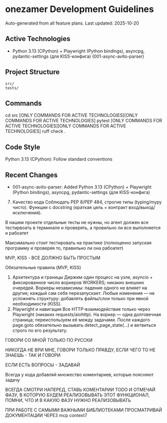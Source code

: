 # onezamer Development Guidelines

Auto-generated from all feature plans. Last updated: 2025-10-20

## Active Technologies
- Python 3.13 (CPython) + Playwright (Python bindings), asyncpg, pydantic-settings (для KISS-конфига) (001-async-avito-parser)

## Project Structure
```
src/
tests/
```

## Commands
cd src [ONLY COMMANDS FOR ACTIVE TECHNOLOGIES][ONLY COMMANDS FOR ACTIVE TECHNOLOGIES] pytest [ONLY COMMANDS FOR ACTIVE TECHNOLOGIES][ONLY COMMANDS FOR ACTIVE TECHNOLOGIES] ruff check .

## Code Style
Python 3.13 (CPython): Follow standard conventions

## Recent Changes
- 001-async-avito-parser: Added Python 3.13 (CPython) + Playwright (Python bindings), asyncpg, pydantic-settings (для KISS-конфига)

<!-- MANUAL ADDITIONS START -->
<!-- MANUAL ADDITIONS END -->

7) Качество кода
Соблюдать PEP 8/PEP 484, строгие типы (typing/mypy чисто).
Функции с docstring (краткая цель + контракт вход/выход/исключения).

В нашем проекте отдельные тесты не нужны, но агент должен все тестирвоать в терминале и проверять, а провильно ли все выполняется и рабоатет

Максимально стоит тестировать на практике (полноценно запуская программу и проверяя то, правильно ли она рабоатет)

MVP, KISS - ВСЕ ДОЛЖНО БЫТЬ ПРОСТЫМ

Обязательные правила (MVP, KISS)
1) Архитектура и границы
Держим один процесс на узле, asyncio + фиксированное число воркеров WORKERS; никаких внешних очередей.
Воркеры независимы: падение одного не влияет на другие; каждый сам себя перезапускает.
Любые изменения — не усложнять структуру: добавлять файлы/слои только при явной необходимости (KISS).
2) Playwright и навигация
Все HTTP-взаимодействие только через Playwright (никаких requests/aiohttp).
На воркер — одна долговечная страница; переиспользуем её между задачами.
После каждого page.goto обязательно вызывать detect_page_state(...) и ветвиться строго по его результату.

ГОВОРИ СО МНОЙ ТОЛЬКО ПО РУССКИ

НИКОГДА НЕ ВРИ МНЕ, ГОВОРИ ТОЛЬКО ПРАВДУ, ЕСЛИ ЧЕГО ТО НЕ ЗНАЕШЬ - ТАК И ГОВОРИ

ЕСЛИ ЕСТЬ ВОПРОСЫ - ЗАДАВАЙ


Всегда у кода добавляй множество коментариев, которые поясняют задачу


ВСЕГДА СМОТРИ НАПЕРЕД, СТАВЬ КОМЕНТАРИИ TODO И ОТМЕЧАЙ ФАЗУ, В КОТОРУЮ БУДЕМ РЕАЛИЗОВЫВАТЬ ЭТОТ ФУНКЦИОНАЛ, ПОМНИ, ЧТО И В КАКУЮ ФАЗУ НУЖНО РЕАЛИЗОВЫВАТЬ

ПРИ РАБОТЕ С САМЫМИ ВАЖНЫМИ БИБЛИОТЕКАМИ ПРОСМАТРИВАЙ ДОКУМЕНТАЦИИ ЧЕРЕЗ mcp context7


